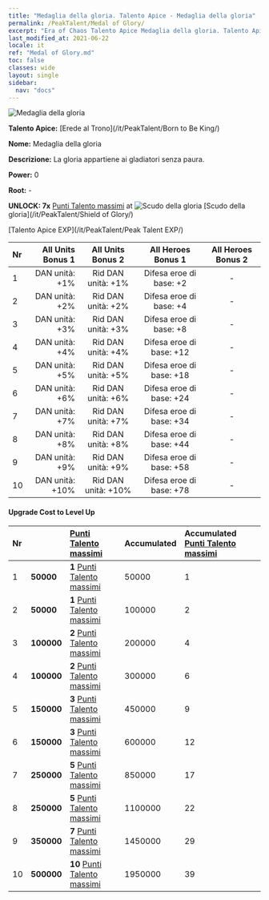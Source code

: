 ```yaml
---
title: "Medaglia della gloria. Talento Apice - Medaglia della gloria"
permalink: /PeakTalent/Medal of Glory/
excerpt: "Era of Chaos Talento Apice Medaglia della gloria. Talento Apice Medaglia della gloria. Medaglia della gloria"
last_modified_at: 2021-06-22
locale: it
ref: "Medal of Glory.md"
toc: false
classes: wide
layout: single
sidebar:
  nav: "docs"
---
```


  ![Medaglia della gloria](/images/pt/talent_4203.png)

  **Talento Apice:** [Erede al Trono](/it/PeakTalent/Born to Be King/)

  **Nome:** Medaglia della gloria

  **Descrizione:** La gloria appartiene ai gladiatori senza paura.

  **Power:** 0

  **Root:** -

  **UNLOCK: 7x** [Punti Talento massimi](/ItemsIT/con_934/) at ![Scudo della gloria](/images/pt/talent_4202.png) [Scudo della gloria](/it/PeakTalent/Shield of Glory/)

  [Talento Apice EXP](/it/PeakTalent/Peak Talent EXP/)

  | Nr | All Units Bonus 1 | All Units Bonus 2 | All Heroes Bonus 1 | All Heroes Bonus 2 |
  |:---|--------------:|:-------------:|:-------------:|:-------------:|
  | 1 | DAN unità: +1% | Rid DAN unità: +1% | Difesa eroe di base: +2 | - |
  | 2 | DAN unità: +2% | Rid DAN unità: +2% | Difesa eroe di base: +4 | - |
  | 3 | DAN unità: +3% | Rid DAN unità: +3% | Difesa eroe di base: +8 | - |
  | 4 | DAN unità: +4% | Rid DAN unità: +4% | Difesa eroe di base: +12 | - |
  | 5 | DAN unità: +5% | Rid DAN unità: +5% | Difesa eroe di base: +18 | - |
  | 6 | DAN unità: +6% | Rid DAN unità: +6% | Difesa eroe di base: +24 | - |
  | 7 | DAN unità: +7% | Rid DAN unità: +7% | Difesa eroe di base: +34 | - |
  | 8 | DAN unità: +8% | Rid DAN unità: +8% | Difesa eroe di base: +44 | - |
  | 9 | DAN unità: +9% | Rid DAN unità: +9% | Difesa eroe di base: +58 | - |
  | 10 | DAN unità: +10% | Rid DAN unità: +10% | Difesa eroe di base: +78 | - |


#### Upgrade Cost to Level Up

  | Nr | <i class="fas fa-coins"/> | [Punti Talento massimi](/ItemsIT/con_934/) | Accumulated <i class="fas fa-coins"/> | Accumulated [Punti Talento massimi](/ItemsIT/con_934/) |
  |:---|:--------------|:-------------|:-------------|:-------------|
  | 1 | **50000** | **1** [Punti Talento massimi](/ItemsIT/con_934/) | 50000 | 1 |
  | 2 | **50000** | **1** [Punti Talento massimi](/ItemsIT/con_934/) | 100000 | 2 |
  | 3 | **100000** | **2** [Punti Talento massimi](/ItemsIT/con_934/) | 200000 | 4 |
  | 4 | **100000** | **2** [Punti Talento massimi](/ItemsIT/con_934/) | 300000 | 6 |
  | 5 | **150000** | **3** [Punti Talento massimi](/ItemsIT/con_934/) | 450000 | 9 |
  | 6 | **150000** | **3** [Punti Talento massimi](/ItemsIT/con_934/) | 600000 | 12 |
  | 7 | **250000** | **5** [Punti Talento massimi](/ItemsIT/con_934/) | 850000 | 17 |
  | 8 | **250000** | **5** [Punti Talento massimi](/ItemsIT/con_934/) | 1100000 | 22 |
  | 9 | **350000** | **7** [Punti Talento massimi](/ItemsIT/con_934/) | 1450000 | 29 |
  | 10 | **500000** | **10** [Punti Talento massimi](/ItemsIT/con_934/) | 1950000 | 39 |
